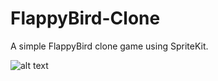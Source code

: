 # FlappyBird-Clone
A simple FlappyBird clone game using SpriteKit.

![alt text](https://lh6.googleusercontent.com/vhAaAtX1VNHucyiZ0W3PBNgNJ3w11kysLZvj9Oba12tH3otYov3fG1OEdhLoLkodvWgwF28ZJF14pDU=w1124-h1316)
